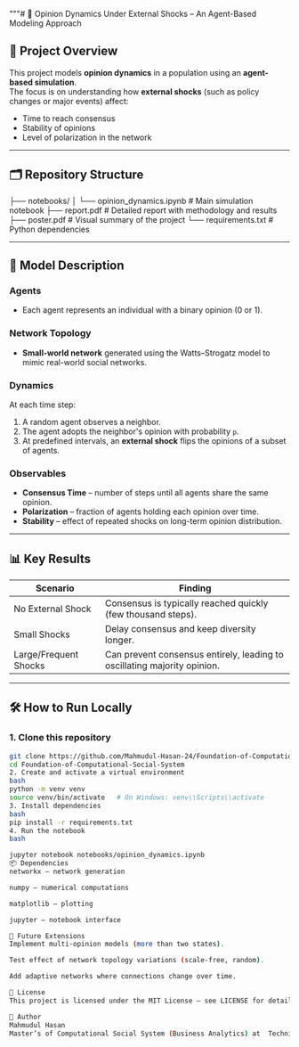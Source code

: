 """# 🧠 Opinion Dynamics Under External Shocks – An Agent-Based Modeling Approach

## 📌 Project Overview
This project models **opinion dynamics** in a population using an **agent-based simulation**.  
The focus is on understanding how **external shocks** (such as policy changes or major events) affect:
- Time to reach consensus
- Stability of opinions
- Level of polarization in the network


---

## 🗂 Repository Structure
├── notebooks/
│ └── opinion_dynamics.ipynb # Main simulation notebook
├── report.pdf # Detailed report with methodology and results
├── poster.pdf # Visual summary of the project
└── requirements.txt # Python dependencies



---


## 🧠 Model Description

### Agents
- Each agent represents an individual with a binary opinion (0 or 1).

### Network Topology
- **Small-world network** generated using the Watts–Strogatz model to mimic real-world social networks.

### Dynamics
At each time step:
1. A random agent observes a neighbor.
2. The agent adopts the neighbor's opinion with probability `p`.
3. At predefined intervals, an **external shock** flips the opinions of a subset of agents.

### Observables
- **Consensus Time** – number of steps until all agents share the same opinion.
- **Polarization** – fraction of agents holding each opinion over time.
- **Stability** – effect of repeated shocks on long-term opinion distribution.

---


## 📊 Key Results

| Scenario             | Finding |
|--------------------|--------|
| No External Shock  | Consensus is typically reached quickly (few thousand steps). |
| Small Shocks       | Delay consensus and keep diversity longer. |
| Large/Frequent Shocks | Can prevent consensus entirely, leading to oscillating majority opinion. |


---


## 🛠 How to Run Locally

### 1. Clone this repository
```bash
git clone https://github.com/Mahmudul-Hasan-24/Foundation-of-Computational-Social-System.git
cd Foundation-of-Computational-Social-System
2. Create and activate a virtual environment
bash
python -m venv venv
source venv/bin/activate   # On Windows: venv\\Scripts\\activate
3. Install dependencies
bash
pip install -r requirements.txt
4. Run the notebook
bash

jupyter notebook notebooks/opinion_dynamics.ipynb
📦 Dependencies
networkx – network generation

numpy – numerical computations

matplotlib – plotting

jupyter – notebook interface

🚀 Future Extensions
Implement multi-opinion models (more than two states).

Test effect of network topology variations (scale-free, random).

Add adaptive networks where connections change over time.

📜 License
This project is licensed under the MIT License – see LICENSE for details.

👤 Author
Mahmudul Hasan
Master’s of Computational Social System (Business Analytics) at  Technical University of Graz and University of Graz
